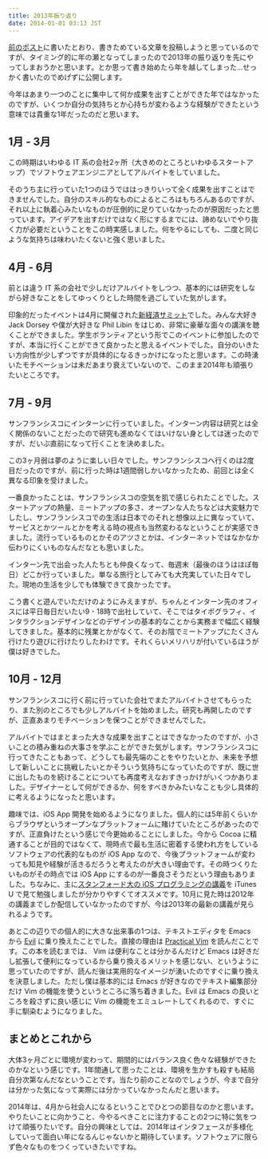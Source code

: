 ```yaml
---
title: 2013年振り返り
date: 2014-01-01 03:13 JST
---
```


[前のポスト](/2013/12/29/middleman-blog.html)に書いたとおり、書きためている文章を投稿しようと思っているのですが、タイミング的に年の瀬となってしまったので2013年の振り返りを先にやってしまおうかと思います。とか思って書き始めたら年を越してしまった…せっかく書いたのでめげずに公開します。

今年はあまり一つのことに集中して何か成果を出すことができた年ではなかったのですが、いくつか自分の気持ちとか心持ちが変わるような経験ができたという意味では貴重な1年だったのだと思います。

## 1月 - 3月
この時期はいわゆる IT 系の会社2ヶ所（大きめのところといわゆるスタートアップ）でソフトウェアエンジニアとしてアルバイトをしていました。

そのうち主に行っていた1つのほうでははっきりいって全く成果を出すことはできませんでした。自分のスキル的なものによるところはもちろんあるのですが、それ以上に執着心みたいなものが圧倒的に足りていなかったのが原因だったと思っています。アイデアを出すだけではなく形にするまでには、諦めないでやり抜く力が必要だということをこの時実感しました。何をやるにしても、二度と同じような気持ちは味わいたくないと強く思いました。

## 4月 - 6月
前とは違う IT 系の会社で少しだけアルバイトをしつつ、基本的には研究をしながら好きなことをしてゆっくりとした時間を過ごしていた気がします。

印象的だったイベントは4月に開催された[新経済サミット](http://jane.or.jp/event/summit2013/)でした。みんな大好き Jack Dorsey や僕が大好きな Phil Libin をはじめ、非常に豪華な面々の講演を聴くことができました。学生ボランティアという形でこのイベントに参加したのですが、本当に行くことができて良かったと思えるイベントでした。自分のいきたい方向性が少しずつですが具体的になるきっかけになったと思います。この時湧いたモチベーションは未だあまり衰えていないので、このまま2014年も頑張りたいところです。

## 7月 - 9月
サンフランシスコにインターンに行っていました。インターン内容は研究とは全く関係のないことだったので研究も進めなくてはいけない身としては迷ったのですが、だいぶ直前になって行くことを決めました。

この3ヶ月弱は夢のように楽しい日々でした。サンフランシスコへ行くのは2度目だったのですが、前に行った時は1週間弱しかいなかったため、前回とは全く異なる印象を受けました。

一番良かったことは、サンフランシスコの空気を肌で感じられたことでした。スタートアップの熱量、ミートアップの多さ、オープンな人たちなどは大変魅力でしたし、サンフランシスコでの生活は日本でのそれと想像以上に異なっていて、サービスとかツールとかを考える時の視点も当然変わるなということが実感できました。流行っているものとかそのアツさとかは、インターネットではなかなか伝わりにくいものなんだなとも思いました。

インターン先で出会った人たちとも仲良くなって、毎週末（最後のほうはほぼ毎日）どこか行っていました。単なる旅行としてみても大充実していた日々でした。現地の生活を少しでも体験できて良かったです。

こう書くと遊んでいただけのようにみえますが、ちゃんとインターン先のオフィスには平日毎日だいたい9 - 18時で出社していて、そこではタイポグラフィ、インタラクションデザインなどのデザインの基本的なことから実務まで幅広く経験してきました。基本的に残業とかがなくて、そのお陰でミートアップにたくさん行けたり遊びに行けたりしたわけです。それくらいメリハリが付いているほうが僕は好きでした。

## 10月 - 12月
サンフランシスコに行く前に行っていた会社でまたアルバイトさせてもらったり、また別のところでも少しアルバイトを始めました。研究も再開したのですが、正直あまりモチベーションを保つことができませんでした。

アルバイトではまとまった大きな成果を出すことはできなかったのですが、小さいことの積み重ねの大事さを学ぶことができた気がします。サンフランシスコに行ってきたこともあって、どうしても最先端のことをやりたいとか、未来を予想して新しいことに挑戦したいとかそういう気持ちになっていたのですが、既に世に出したものを続けることについても再度考えなおすきっかけがいくつかありました。デザイナーとして何ができるか、何をすべきかみたいなことも少し具体的に考えるようになったと思います。

趣味では、iOS App 開発を始めるようになりました。個人的には5年前くらいからブラウザというオープンなプラットフォームに賭けていたところがあったのですが、正直負けたという感じで今更始めることにしました。今から Cocoa に精通することが目的ではなくて、現時点で最も生活に密着する使われ方をしているソフトウェアの代表的なものが iOS App なので、今後プラットフォームが変わっても知見や経験が活きるだろうと考えたのが大きい理由です。その時つくりたいものがその時点では iOS App にするのが一番良さそうだという理由もありました。ちなみに、主に[スタンフォード大の iOS プログラミングの講義](http://www.stanford.edu/class/cs193p/cgi-bin/drupal/)を iTunes U で見て勉強しましたが分かりやすくてオススメです。10月に見た時は2012年の講義までしか配信していなかったのですが、今は2013年の最新の講義が見られるようです。

あとこの辺りでの個人的に大きな出来事の1つは、テキストエディタを Emacs から [Evil](http://www.emacswiki.org/emacs/Evil) に乗り換えたことでした。直接の理由は [Practical Vim](http://pragprog.com/book/dnvim/practical-vim) を読んだことです。この本を読むまでは、 Vim は便利なことは分かるんだけど Emacs は好きだし拡張して便利になっているから乗り換えるメリットを感じない、というように思っていたのですが、読んだ後は実用的なイメージが湧いたのですぐに乗り換えを決意しました。ただし僕は基本的には Emacs が好きなのでテキスト編集部分だけ Vim の機能を使うというところに落ち着きました。Evil は Emacs の良いところを殺さずに良い感じに Vim の機能をエミュレートしてくれるので、すぐに手に馴染むようになりました。

## まとめとこれから
大体3ヶ月ごとに環境が変わって、期間的にはバランス良く色々な経験ができたのかなという感じです。1年間通して思ったことは、環境を生かすも殺すも結局自分次第なんだなということです。当たり前のことなのでしょうが、今まで自分は分かった気になって実際には分かっていなかったんだと思います。

2014年は、4月から社会人になるということでひとつの節目なのかと思います。やりたいことに向かうこと、今やるべきことに注力することの2つに特に気をつけて頑張りたいです。自分の興味としては、2014年はインタフェースが多様化していって面白い年になるんじゃないかと期待しています。ソフトウェアに限らず色々なものをつくっていきたいですね。
